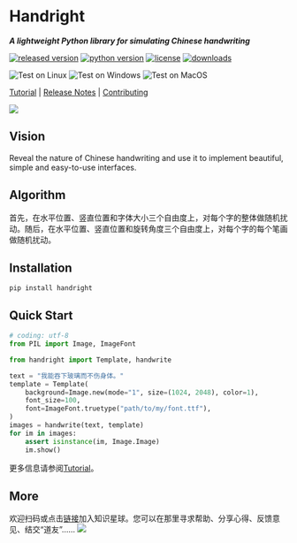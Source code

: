# Handright
___A lightweight Python library for simulating Chinese handwriting___

[![released version](https://img.shields.io/pypi/v/Handright.svg)][pypi]
[![python version](https://img.shields.io/pypi/pyversions/Handright.svg)][pypi]
[![license](https://img.shields.io/github/license/Gsllchb/Handright.svg)][license]
[![downloads](https://img.shields.io/pypi/dm/Handright.svg)](https://pypistats.org/packages/handright)

![Test on Linux](https://github.com/Gsllchb/Handright/workflows/Test%20on%20Linux/badge.svg)
![Test on Windows](https://github.com/Gsllchb/Handright/workflows/Test%20on%20Windows/badge.svg)
![Test on MacOS](https://github.com/Gsllchb/Handright/workflows/Test%20on%20MacOS/badge.svg)

[Tutorial][tutorial] |
[Release Notes][release-notes] |
[Contributing][contributing]

![](https://github.com/Gsllchb/Handright/blob/master/docs/images/slogan.png)

## Vision
Reveal the nature of Chinese handwriting and use it to implement beautiful, simple and easy-to-use interfaces.

## Algorithm
首先，在水平位置、竖直位置和字体大小三个自由度上，对每个字的整体做随机扰动。随后，在水平位置、竖直位置和旋转角度三个自由度上，对每个字的每个笔画做随机扰动。

## Installation
```console
pip install handright
```

## Quick Start
```python
# coding: utf-8
from PIL import Image, ImageFont

from handright import Template, handwrite

text = "我能吞下玻璃而不伤身体。"
template = Template(
    background=Image.new(mode="1", size=(1024, 2048), color=1),
    font_size=100,
    font=ImageFont.truetype("path/to/my/font.ttf"),
)
images = handwrite(text, template)
for im in images:
    assert isinstance(im, Image.Image)
    im.show()

```
更多信息请参阅[Tutorial][tutorial]。


## More
欢迎扫码或点击[链接](https://t.zsxq.com/zzZfMJq)加入知识星球。您可以在那里寻求帮助、分享心得、反馈意见、结交“道友”……
![](https://github.com/Gsllchb/Handright/blob/master/docs/images/zsxq.png)


[tutorial]: https://github.com/Gsllchb/Handright/blob/master/docs/tutorial.md
[PIL]: http://www.pythonware.com/products/pil/
[Pillow]: http://python-pillow.org/
[release-notes]: https://github.com/Gsllchb/Handright/blob/master/docs/release_notes.md
[pypi]: https://pypi.org/project/handright/
[license]: https://github.com/Gsllchb/Handright/blob/master/LICENSE
[contributing]: https://github.com/Gsllchb/Handright/blob/master/.github/CONTRIBUTING.md
